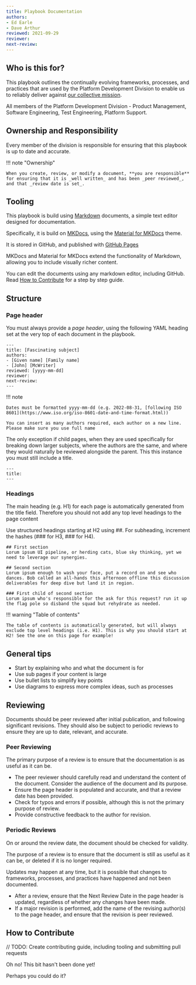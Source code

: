 ```yaml
---
title: Playbook Documentation
authors: 
- Ed Earle 
- Dave Arthur 
reviewed: 2021-09-29
reviewer:
next-review:
---
```



## Who is this for?
This playbook outlines the continually evolving frameworks, processes, and practices that are used by the Platform Development Division to enable us to reliably deliver against [our collective mission](/1.-Welcome/Mission).

All members of the Platform Development Division - Product Management, Software Engineering, Test Engineering, Platform Support.

## Ownership and Responsibility
Every member of the division is responsible for ensuring that this playbook is up to date and accurate.

!!! note "Ownership" 

    When you create, review, or modify a document, **you are responsible** for ensuring that it is _well written_ and has been _peer reviewed_, and that _review date is set_.

## Tooling

This playbook is build using [Markdown](https://www.markdownguide.org/) documents, a simple text editor designed for documentation.

Specifically, it is build on [MKDocs](https://www.mkdocs.org/), using the [Material for MKDocs](https://squidfunk.github.io/) theme.

It is stored in GitHub, and published with [GitHub Pages](https://pages.github.com/)

MKDocs and Material for MKDocs extend the functionality of Markdown, allowing you to include visually richer content.

You can edit the documents using any markdown editor, including GitHub. Read [How to Contribute](#how-to-contribute) for a step by step guide.

## Structure

### Page header

You must always provide a _page header_, using the following YAML heading set at the very top of each document in the playbook. 

```
---
title: [Fascinating subject]
authors: 
- [Given name] [Family name]
- [John] [McWriter]
reviewed: [yyyy-mm-dd]
reviewer:
next-review:
---
```

!!! note 

    Dates must be formatted yyyy-mm-dd (e.g. 2022-08-31, [following ISO 8601](https://www.iso.org/iso-8601-date-and-time-format.html)) 

    You can insert as many authors required, each author on a new line. Please make sure you use full name


The only exception if child pages, when they are used specifically for breaking down larger subjects, where the authors are the same, and where they would naturally be reviewed alongside the parent. This this instance you must still include a title.

```
---
title:
---
```

### Headings

The main heading (e.g. H1) for each page is automatically generated from the title field. Therefore you should not add any top level headings to the page content 

Use structured headings starting at H2 using ##. For subheading, increment the hashes (### for H3, ### for H4).

```
## First section
Lorum ipsum UI pipeline, or herding cats, blue sky thinking, yet we need to leverage our synergies.

## Second section
Lorum ipsum enough to wash your face, put a record on and see who dances. Bob called an all-hands this afternoon offline this discussion deliverables for deep dive but land it in region.

### First child of second section
Lorum ipsum who's responsible for the ask for this request? run it up the flag pole so disband the squad but rehydrate as needed.

```

!!! warning "Table of contents"

    The table of contents is automatically generated, but will always exclude top level headings (i.e. H1). This is why you should start at H2! See the one on this page for example!

## General tips

* Start by explaining who and what the document is for
* Use sub pages if your content is large
* Use bullet lists to simplify key points
* Use diagrams to express more complex ideas, such as processes


## Reviewing
Documents should be peer reviewed after initial publication, and following significant revisions. They should also be subject to periodic reviews to ensure they are up to date, relevant, and accurate.

### Peer Reviewing
The primary purpose of a review is to ensure that the documentation is as useful as it can be. 

- The peer reviewer should carefully read and understand the content of the document. Consider the audience of the document and its purpose. 
- Ensure the page header is populated and accurate, and that a review date has been provided.
- Check for typos and errors if possible, although this is not the primary purpose of review. 
- Provide constructive feedback to the author for revision.

### Periodic Reviews
On or around the review date, the document should be checked for validity. 

The purpose of a review is to ensure that the document is still as useful as it can be, or deleted if it is no longer required.

Updates may happen at any time, but it is possible that changes to frameworks, processes, and practices have happened and not been documented. 

- After a review, ensure that the Next Review Date in the page header is updated, regardless of whether any changes have been made.
- If a major revision is performed, add the name of the revising author(s) to the page header, and ensure that the revision is peer reviewed.

## How to Contribute

// TODO: Create contributing guide, including tooling and submitting pull requests

Oh no! This bit hasn't been done yet!

Perhaps you could do it?
